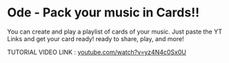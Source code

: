 # Ode - Pack your music in Cards!!

You can create and play a playlist of cards of your music.
Just paste the YT Links and get your card ready! ready to share, play, and more!

TUTORIAL VIDEO LINK : [youtube.com/watch?v=yz4N4c0Sx0U](https://www.youtube.com/watch?v=yz4N4c0Sx0U)
